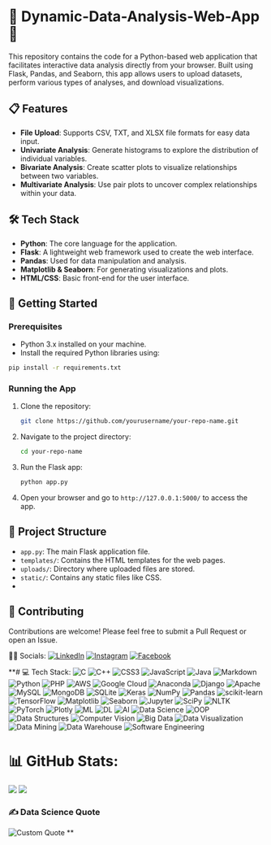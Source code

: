 # 🚀 Dynamic-Data-Analysis-Web-App🚀 
This repository contains the code for a Python-based web application that facilitates interactive data analysis directly from your browser. Built using Flask, Pandas, and Seaborn, this app allows users to upload datasets, perform various types of analyses, and download visualizations.

## 📋 Features

- **File Upload**: Supports CSV, TXT, and XLSX file formats for easy data input.
- **Univariate Analysis**: Generate histograms to explore the distribution of individual variables.
- **Bivariate Analysis**: Create scatter plots to visualize relationships between two variables.
- **Multivariate Analysis**: Use pair plots to uncover complex relationships within your data.

## 🛠️ Tech Stack

- **Python**: The core language for the application.
- **Flask**: A lightweight web framework used to create the web interface.
- **Pandas**: Used for data manipulation and analysis.
- **Matplotlib & Seaborn**: For generating visualizations and plots.
- **HTML/CSS**: Basic front-end for the user interface.

## 🚀 Getting Started

### Prerequisites

- Python 3.x installed on your machine.
- Install the required Python libraries using:

```bash
pip install -r requirements.txt
```

### Running the App

1. Clone the repository:
   ```bash
   git clone https://github.com/yourusername/your-repo-name.git
   ```
2. Navigate to the project directory:
   ```bash
   cd your-repo-name
   ```
3. Run the Flask app:
   ```bash
   python app.py
   ```
4. Open your browser and go to `http://127.0.0.1:5000/` to access the app.

## 📂 Project Structure

- `app.py`: The main Flask application file.
- `templates/`: Contains the HTML templates for the web pages.
- `uploads/`: Directory where uploaded files are stored.
- `static/`: Contains any static files like CSS.
- 
## 🤝 Contributing

Contributions are welcome! Please feel free to submit a Pull Request or open an Issue.

🌟🌐 Socials:
[![LinkedIn](https://img.shields.io/badge/LinkedIn-%230077B5.svg?logo=linkedin&logoColor=white)](https://www.linkedin.com/in/samiya-malik-4a0053243/) 
[![Instagram](https://img.shields.io/badge/Instagram-%23E4405F.svg?logo=instagram&logoColor=white)](https://www.instagram.com/samsemi42/)
[![Facebook](https://img.shields.io/badge/Facebook-%231877F2.svg?logo=facebook&logoColor=white)](https://www.facebook.com/profile.php?id=61554558765966)<br>




**#  💻 Tech Stack:
![C](https://img.shields.io/badge/c-%2300599C.svg?style=flat&logo=c&logoColor=white) 
![C++](https://img.shields.io/badge/c++-%2300599C.svg?style=flat&logo=c%2B%2B&logoColor=white) 
![CSS3](https://img.shields.io/badge/css3-%231572B6.svg?style=flat&logo=css3&logoColor=white) 
![JavaScript](https://img.shields.io/badge/javascript-%23323330.svg?style=flat&logo=javascript&logoColor=%23F7DF1E) 
![Java](https://img.shields.io/badge/java-%23ED8B00.svg?style=flat&logo=java&logoColor=white) 
![Markdown](https://img.shields.io/badge/markdown-%23000000.svg?style=flat&logo=markdown&logoColor=white) 
![Python](https://img.shields.io/badge/python-3670A0?style=flat&logo=python&logoColor=ffdd54) 
![PHP](https://img.shields.io/badge/php-%23777BB4.svg?style=flat&logo=php&logoColor=white) 
![AWS](https://img.shields.io/badge/AWS-%23FF9900.svg?style=flat&logo=amazon-aws&logoColor=white) 
![Google Cloud](https://img.shields.io/badge/Google%20Cloud-%234285F4.svg?style=flat&logo=google-cloud&logoColor=white) 
![Anaconda](https://img.shields.io/badge/Anaconda-%2344A833.svg?style=flat&logo=anaconda&logoColor=white) 
![Django](https://img.shields.io/badge/django-%23092E20.svg?style=flat&logo=django&logoColor=white) 
![Apache](https://img.shields.io/badge/apache-%23D42029.svg?style=flat&logo=apache&logoColor=white) 
![MySQL](https://img.shields.io/badge/mysql-%2300f.svg?style=flat&logo=mysql&logoColor=white) 
![MongoDB](https://img.shields.io/badge/MongoDB-%234ea94b.svg?style=flat&logo=mongodb&logoColor=white) 
![SQLite](https://img.shields.io/badge/sqlite-%2307405e.svg?style=flat&logo=sqlite&logoColor=white) 
![Keras](https://img.shields.io/badge/Keras-%23D00000.svg?style=flat&logo=Keras&logoColor=white) 
![NumPy](https://img.shields.io/badge/numpy-%23013243.svg?style=flat&logo=numpy&logoColor=white) 
![Pandas](https://img.shields.io/badge/pandas-%23150458.svg?style=flat&logo=pandas&logoColor=white) 
![scikit-learn](https://img.shields.io/badge/scikit--learn-%23F7931E.svg?style=flat&logo=scikit-learn&logoColor=white) 
![TensorFlow](https://img.shields.io/badge/TensorFlow-%23FF6F00.svg?style=flat&logo=TensorFlow&logoColor=white) 
![Matplotlib](https://img.shields.io/badge/Matplotlib-%230079C1.svg?style=flat&logo=Matplotlib&logoColor=white) 
![Seaborn](https://img.shields.io/badge/Seaborn-%231C1E21.svg?style=flat&logo=Seaborn&logoColor=white)
![Jupyter](https://img.shields.io/badge/Jupyter-%23F37626.svg?style=flat&logo=Jupyter&logoColor=white)
![SciPy](https://img.shields.io/badge/SciPy-%230C55A5.svg?style=flat&logo=SciPy&logoColor=white)
![NLTK](https://img.shields.io/badge/NLTK-%23007A00.svg?style=flat&logo=NLTK&logoColor=white)
![PyTorch](https://img.shields.io/badge/PyTorch-%23EE4C2C.svg?style=flat&logo=PyTorch&logoColor=white)
![Plotly](https://img.shields.io/badge/Plotly-%233F4F75.svg?style=flat&logo=Plotly&logoColor=white)
![ML](https://img.shields.io/badge/Machine%20Learning-%23F7931E.svg?style=flat&logo=ML&logoColor=white)
![DL](https://img.shields.io/badge/Deep%20Learning-%23FF6F00.svg?style=flat&logo=DL&logoColor=white)
![AI](https://img.shields.io/badge/Artificial%20Intelligence-%2307405e.svg?style=flat&logo=AI&logoColor=white)
![Data Science](https://img.shields.io/badge/Data%20Science-%231C1E21.svg?style=flat&logo=Data%20Science&logoColor=white)
![OOP](https://img.shields.io/badge/OOP-%231572B6.svg?style=flat&logo=OOP&logoColor=white)
![Data Structures](https://img.shields.io/badge/Data%20Structures-%2300599C.svg?style=flat&logo=Data%20Structures&logoColor=white)
![Computer Vision](https://img.shields.io/badge/Computer%20Vision-%23EE4C2C.svg?style=flat&logo=Computer%20Vision&logoColor=white)
![Big Data](https://img.shields.io/badge/Big%20Data-%234285F4.svg?style=flat&logo=Big%20Data&logoColor=white)
![Data Visualization](https://img.shields.io/badge/Data%20Visualization-%230079C1.svg?style=flat&logo=Data%20Visualization&logoColor=white)
![Data Mining](https://img.shields.io/badge/Data%20Mining-%234ea94b.svg?style=flat&logo=Data%20Mining&logoColor=white)
![Data Warehouse](https://img.shields.io/badge/Data%20Warehouse-%2307405e.svg?style=flat&logo=Data%20Warehouse&logoColor=white)
![Software Engineering](https://img.shields.io/badge/Software%20Engineering-%23ED8B00.svg?style=flat&logo=Software%20Engineering&logoColor=white)

# 📊 GitHub Stats:
![](https://github-readme-stats.vercel.app/api?username=ameerhamza03&theme=dark&hide_border=true&include_all_commits=false&count_private=false)
![](https://github-readme-streak-stats.herokuapp.com/?user=ameerhamza03&theme=dark&hide_border=true)<br/>

### ✍️ Data Science Quote
![Custom Quote](https://img.shields.io/badge/-"Data%20is%20the%20new%20oil,%20but%20it’s%20valuable%20only%20when%20refined."%20—%20Clive%20Humby-blueviolet)
**

```
